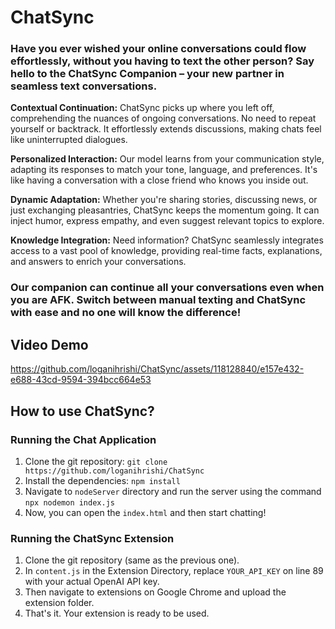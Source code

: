 # ChatSync

### Have you ever wished your online conversations could flow effortlessly, without you having to text the other person? Say hello to the ChatSync Companion – your new partner in seamless text conversations.

**Contextual Continuation:** ChatSync picks up where you left off, comprehending the nuances of ongoing conversations. No need to repeat yourself or backtrack. It effortlessly extends discussions, making chats feel like uninterrupted dialogues.

**Personalized Interaction:** Our model learns from your communication style, adapting its responses to match your tone, language, and preferences. It's like having a conversation with a close friend who knows you inside out.

**Dynamic Adaptation:** Whether you're sharing stories, discussing news, or just exchanging pleasantries, ChatSync keeps the momentum going. It can inject humor, express empathy, and even suggest relevant topics to explore.

**Knowledge Integration:** Need information? ChatSync seamlessly integrates access to a vast pool of knowledge, providing real-time facts, explanations, and answers to enrich your conversations.

### Our companion can continue all your conversations even when you are AFK. Switch between manual texting and ChatSync with ease and no one will know the difference!

## Video Demo

https://github.com/loganihrishi/ChatSync/assets/118128840/e157e432-e688-43cd-9594-394bcc664e53

## How to use ChatSync? 

### Running the Chat Application
1. Clone the git repository: `git clone https://github.com/loganihrishi/ChatSync`
2. Install the dependencies: `npm install`
3. Navigate to `nodeServer` directory and run the server using the command `npx nodemon index.js`
4. Now, you can open the `index.html` and then start chatting!

### Running the ChatSync Extension
1. Clone the git repository (same as the previous one). 
2. In `content.js` in the Extension Directory, replace `YOUR_API_KEY` on line 89 with your actual OpenAI API key.
3. Then navigate to extensions on Google Chrome and upload the extension folder.
4. That's it. Your extension is ready to be used.





